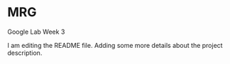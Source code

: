 # MRG
Google Lab Week 3

I am editing the README file. Adding some more details about the project description.


